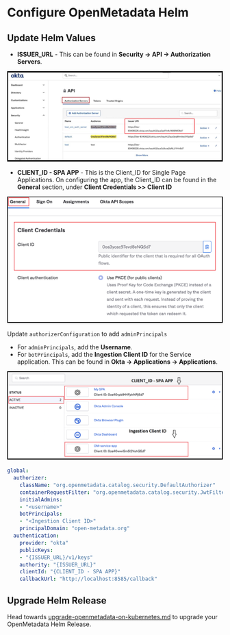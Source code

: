 # Configure OpenMetadata Helm

## Update Helm Values

* **ISSUER\_URL** - This can be found in **Security -> API -> Authorization Servers**.

![](<../../../../docs/.gitbook/assets/image (31) (1) (1).png>)

* **CLIENT\_ID - SPA APP** - This is the Client\_ID for Single Page Applications. On configuring the app, the Client\_ID can be found in the **General** section, under **Client Credentials >> Client ID**

![](<../../../../docs/.gitbook/assets/image (60) (1).png>)

Update `authorizerConfiguration` to add `adminPrincipals`

* For `adminPrincipals`, add the **Username**.
* For `botPrincipals`, add the **Ingestion Client ID** for the Service application. This can be found in **Okta -> Applications -> Applications**.

![](<../../../../docs/.gitbook/assets/image (35) (1).png>)

```yaml
global:
  authorizer:
    className: "org.openmetadata.catalog.security.DefaultAuthorizer"
    containerRequestFilter: "org.openmetadata.catalog.security.JwtFilter"
    initialAdmins: 
    - "<username>"
    botPrincipals: 
    - "<Ingestion Client ID>"
    principalDomain: "open-metadata.org"
  authentication:
    provider: "okta"
    publicKeys: 
    - "{ISSUER_URL}/v1/keys"
    authority: "{ISSUER_URL}"
    clientId: "{CLIENT_ID - SPA APP}"
    callbackUrl: "http://localhost:8585/callback"
```

## Upgrade Helm Release

Head towards [upgrade-openmetadata-on-kubernetes.md](../../../../upgrade/upgrade-on-kubernetes/upgrade-openmetadata-on-kubernetes.md "mention") to upgrade your OpenMetadata Helm Release.
